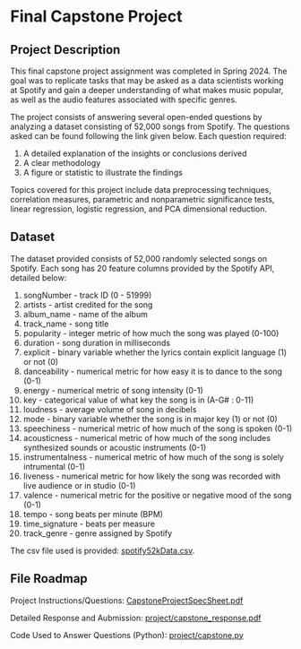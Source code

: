 # Final Capstone Project

## Project Description

This final capstone project assignment was completed in Spring 2024. The goal was to replicate tasks that may be asked as a data scientists working at Spotify and gain a deeper understanding of what makes music popular, as well as the audio features associated with specific genres.

The project consists of answering several open-ended questions by analyzing a dataset consisting of 52,000 songs from Spotify. The questions asked can be found following the link given below. Each question required:

1. A detailed explanation of the insights or conclusions derived
2. A clear methodology
3. A figure or statistic to illustrate the findings

Topics covered for this project include data preprocessing techniques, correlation measures, parametric and nonparametric significance tests, linear regression, logistic regression, and PCA dimensional reduction.

## Dataset

The dataset provided consists of 52,000 randomly selected songs on Spotify. Each song has 20 feature columns provided by the Spotify API, detailed below:

1. songNumber - track ID (0 - 51999)
2. artists - artist credited for the song
3. album_name - name of the album
4. track_name - song title
5. popularity - integer metric of how much the song was played (0-100)
6. duration - song duration in milliseconds
7. explicit - binary variable whether the lyrics contain explicit language (1) or not (0)
8. danceability - numerical metric for how easy it is to dance to the song (0-1)
9. energy - numerical metric of song intensity (0-1)
10. key - categorical value of what key the song is in (A-G# : 0-11)
11. loudness - average volume of song in decibels
12. mode - binary variable whether the song is in major key (1) or not (0)
13. speechiness - numerical metric of how much of the song is spoken (0-1)
14. acousticness - numerical metric of how much of the song includes synthesized sounds or acoustic instruments (0-1)
15. instrumentalness - numerical metric of how much of the song is solely intrumental (0-1)
16. liveness - numerical metric for how likely the song was recorded with live audience or in studio (0-1)
17. valence - numerical metric for the positive or negative mood of the song (0-1)
18. tempo - song beats per minute (BPM)
19. time_signature - beats per measure
20. track_genre - genre assigned by Spotify

The csv file used is provided: [spotify52kData.csv](data/spotify52kData.csv).

## File Roadmap

Project Instructions/Questions: [CapstoneProjectSpecSheet.pdf](CapstoneProjectSpecSheet.pdf)

Detailed Response and Aubmission: [project/capstone_response.pdf](project/capstone_response.pdf)

Code Used to Answer Questions (Python): [project/capstone.py](project/capstone.py)

